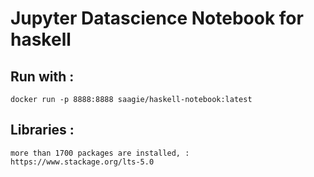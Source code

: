 # Jupyter Datascience Notebook for haskell

## Run with :
	docker run -p 8888:8888 saagie/haskell-notebook:latest

## Libraries :
	more than 1700 packages are installed, :
	https://www.stackage.org/lts-5.0
